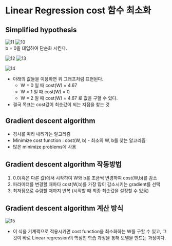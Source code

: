 # Linear Regression cost 함수 최소화

## Simplified hypothesis
![11](https://user-images.githubusercontent.com/63536606/90265294-5372aa00-de8d-11ea-8e9a-49d909f7f0d8.PNG)
![10](https://user-images.githubusercontent.com/63536606/90261081-6b472f80-de87-11ea-98a7-956591b8f510.PNG)<br>
b = 0을 대입하여 단순화 시킨다. <br>

![12](https://user-images.githubusercontent.com/63536606/90265611-ce3bc500-de8d-11ea-87a6-5b42eedacce7.PNG)
![13](https://user-images.githubusercontent.com/63536606/90265689-e57ab280-de8d-11ea-8d6b-4481236cd9ff.PNG)<br>

![14](https://user-images.githubusercontent.com/63536606/90265869-283c8a80-de8e-11ea-9b9d-c0e83ec1b0cd.png)
- 아래의 값들을 이용하면 위 그래프처럼 표현된다.
    - W = 0 일 때 cost(W) = 4.67 
    - W = 1 일 때 cost(W) = 0
    - W = 2 일 때 cost(W) = 4.67 로 값을 구할 수 있다.
- 결국 목표는 cost값이 최솟값이 되는 지점을 찾는 것

## Gradient descent algorithm
- 경사를 따라 내려가는 알고리즘
- Minimize cost function : cost(W, b) - 최소의 W, b를 찾는 알고리즘
- 많은 minimize problems에 사용

## Gradient descent algorithm 작동방법
1. 0.0(혹은 다른 값)에서 시작하여 W와 b를 조금씩 변경하여 cost(W,b)를 감소
2. 파라미터를 변경할 때마다 cost(W,b)를 가장 많이 감소시키는 gradient를 선택
3. 최저점으로 수렴할 때까지 반복
(시작할 때 최종 최솟값을 설정할 수 있음)

## Gradient descent algorithm 계산 방식
![15](https://user-images.githubusercontent.com/63536606/90266523-18717600-de8f-11ea-9ca4-44b0ebcb1cfe.PNG)
- 이 식을 기계쩍으로 적용시키면 cost function을 최소화하는 W를 구할 수 있고, 그것이 바로 Linear regression의 핵심인 학습 과정을 통해 모델을 만드는 과정이다.
